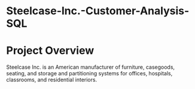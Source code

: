 # Steelcase-Inc.-Customer-Analysis-SQL

# Project Overview
Steelcase Inc. is an American manufacturer of furniture, casegoods, seating, and storage and partitioning systems for offices, hospitals, classrooms, and residential interiors.
